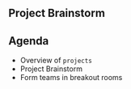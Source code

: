 ## Project Brainstorm

## Agenda
- Overview of `projects`
- Project Brainstorm
- Form teams in breakout rooms
